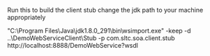 Run this to build the client stub
change the jdk path to your machine appropriately

[comment]: <> ("C:\Program Files\Java\jdk1.8.0_291\bin\wsimport.exe"  -d ..\DemoWebServiceClient\Stub -p com.sltc.soa.client.stub http://localhost:8888/DemoWebService?wsdl)


"C:\Program Files\Java\jdk1.8.0_291\bin\wsimport.exe" -keep -d ..\DemoWebServiceClient\Stub -p com.sltc.soa.client.stub http://localhost:8888/DemoWebService?wsdl